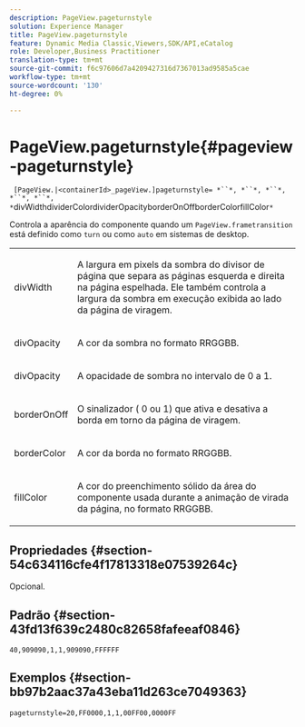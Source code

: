 ```yaml
---
description: PageView.pageturnstyle
solution: Experience Manager
title: PageView.pageturnstyle
feature: Dynamic Media Classic,Viewers,SDK/API,eCatalog
role: Developer,Business Practitioner
translation-type: tm+mt
source-git-commit: f6c97606d7a4209427316d7367013ad9585a5cae
workflow-type: tm+mt
source-wordcount: '130'
ht-degree: 0%

---
```



# PageView.pageturnstyle{#pageview-pageturnstyle}

` [PageView.|<containerId>_pageView.]pageturnstyle= *``*, *``*, *``*, *``*, *``*, *`divWidthdividerColordividerOpacityborderOnOffborderColorfillColor`*`

Controla a aparência do componente quando um `PageView.frametransition` está definido como `turn` ou como `auto` em sistemas de desktop.

<table id="table_A8CDA1AE2680402A99BCD5DD371B225F"> 
 <tbody> 
  <tr> 
   <td colname="col1"> <p> <span class="codeph"><span class="varname"> divWidth</span></span> </p> </td> 
   <td colname="col2"> <p> A largura em pixels da sombra do divisor de página que separa as páginas esquerda e direita na página espelhada. Ele também controla a largura da sombra em execução exibida ao lado da página de viragem. </p> </td> 
  </tr> 
  <tr> 
   <td colname="col1"> <p><span class="codeph"><span class="varname"> divOpacity</span></span> </p> </td> 
   <td colname="col2"> <p> A cor da sombra no formato RRGGBB. </p> </td> 
  </tr> 
  <tr> 
   <td colname="col1"> <p><span class="codeph"><span class="varname"> divOpacity</span></span> </p> </td> 
   <td colname="col2"> <p>A opacidade de sombra no intervalo de <span class="codeph"> 0</span> a <span class="codeph"> 1</span>. </p> </td> 
  </tr> 
  <tr> 
   <td colname="col1"> <p><span class="codeph"><span class="varname"> borderOnOff</span></span> </p> </td> 
   <td colname="col2"> <p> O sinalizador (<span class="codeph"> 0</span> ou <span class="codeph"> 1</span>) que ativa e desativa a borda em torno da página de viragem. </p> </td> 
  </tr> 
  <tr> 
   <td colname="col1"> <p><span class="codeph"><span class="varname"> borderColor</span></span> </p> </td> 
   <td colname="col2"> <p> A cor da borda no formato RRGGBB. </p> </td> 
  </tr> 
  <tr> 
   <td colname="col1"> <p><span class="codeph"><span class="varname"> fillColor</span></span> </p> </td> 
   <td colname="col2"> <p> A cor do preenchimento sólido da área do componente usada durante a animação de virada da página, no formato RRGGBB. </p> </td> 
  </tr> 
 </tbody> 
</table>

## Propriedades {#section-54c634116cfe4f17813318e07539264c}

Opcional.

## Padrão {#section-43fd13f639c2480c82658fafeeaf0846}

`40,909090,1,1,909090,FFFFFF`

## Exemplos {#section-bb97b2aac37a43eba11d263ce7049363}

`pageturnstyle=20,FF0000,1,1,00FF00,0000FF`
